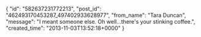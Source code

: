  {
   "id": "582637231772213",
   "post_id": "462493170453287_497402933628977",
   "from_name": "Tara Duncan",
   "message": "I meant someone else.  Oh well...there's your stinking coffee.",
   "created_time": "2013-11-03T13:52:18+0000"
 }
